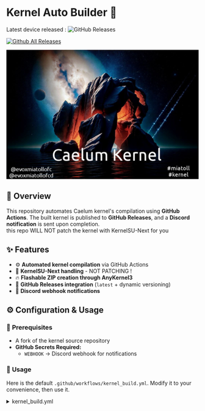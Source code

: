 # Kernel Auto Builder 🚀

Latest device released : ![GitHub Releases](https://img.shields.io/github/v/release/oneloutre/kernel_auto_builder)  

[![Github All Releases](https://img.shields.io/github/downloads/Oneloutre/kernel_auto_builder/total.svg)]()


![Kramel kernel](kramel.jpg)

## 🌟 Overview
This repository automates Caelum kernel's compilation using **GitHub Actions**. The built kernel is published to **GitHub Releases**, and a **Discord notification** is sent upon completion.  
this repo WILL NOT patch the kernel with KernelSU-Next for you

## ✨ Features
- ⚙️ **Automated kernel compilation** via GitHub Actions  
- 📂 **KernelSU-Next handling** - NOT PATCHING !
- 🔥 **Flashable ZIP creation through AnyKernel3**
- 🚀 **GitHub Releases integration** (`latest` + dynamic versioning)  
- 📢 **Discord webhook notifications**  

## ⚙️ Configuration & Usage

### 🔹 **Prerequisites**
- A fork of the kernel source repository  
- **GitHub Secrets Required:**  
  - `WEBHOOK` → Discord webhook for notifications  

### 📱 **Usage**  

Here is the default `.github/workflows/kernel_build.yml`. Modify it to your convenience, then use it. 

<details>
<summary>kernel_build.yml</summary>

```yml
name: Build Android Kernel then ship it in an AnyKernel3 flashable zip

on:
  push:
    branches:
      - YourBranch
  pull_request:
    branches:
      - YourBranch
  workflow_dispatch:

jobs:
  build:
    runs-on: ubuntu-22.04

    steps:
      - name: ⚡ Checkout kernel's sourcecode and clone submodules
        uses: actions/checkout@v4

      - name: 🔄 Update KernelSU-Next
        run: |
          rm -rf KernelSU-Next
          git clone https://github.com/KernelSU-Next/KernelSU-Next

      - name: 📥 Clone AnyKernel3
        run: |
          git clone -b b4s4 https://github.com/Oneloutre/AnyKernel3.git anykernel
          rm -rf anykernel/.git

      - name: 📦 Install dépendencies
        run: |
          sudo apt-get update -y -qq
          sudo apt-get install -y --no-install-recommends \
          python3-pip \
          git \
          zip \
          unzip \
          gcc \
          g++ \
          make \
          ninja-build \
          file \
          bc \
          bison \
          flex \
          libfl-dev \
          libssl-dev \
          libelf-dev \
          wget \
          build-essential \
          python3-dev \
          python3-setuptools \
          rsync \
          ccache \
          llvm-dev
          sudo apt install flex libncurses6 libncurses5 binutils-aarch64-linux-gnu device-tree-compiler \
          android-sdk-libsparse-utils
          sudo apt install -y gcc-arm-linux-gnueabi
          echo "CROSS_COMPILE_ARM32=arm-linux-gnueabi-" >> $GITHUB_ENV

      - name: 🔧 Install Clang from a Github action
        uses: KyleMayes/install-llvm-action@v2
        with:
          version: "18.1.8"
          directory: ${{ runner.temp }}/llvm

      - name: 🔧 Add Clang to the PATH
        run: |
          echo "${{ runner.temp }}/llvm/bin" >> $GITHUB_PATH
      
      - name: 🛠 Use repo's mkdtimg
        run: |
          chmod +x tools/mkdtimg
          sudo mv tools/mkdtimg /usr/local/bin/mkdtimg

      - name: 🔍 Device's codename and kernel's version
        run: |
          DEVICE_CODENAME=YourDevice
          KERNEL_VERSION=$(make kernelversion)

          echo "Device Codename: $DEVICE_CODENAME"
          echo "Kernel Version: $KERNEL_VERSION"

          echo "DEVICE_CODENAME=$DEVICE_CODENAME" >> $GITHUB_ENV
          echo "KERNEL_VERSION=$KERNEL_VERSION" >> $GITHUB_ENV

      - name: 🚀 Enable ccache to speed the build up
        uses: hendrikmuhs/ccache-action@v1.2
        with:
          max-size: 7G

      - name: 🛠️ Build the kramel
        run: |
          export ARCH=arm64
          export SUBARCH=arm64
          export KBUILD_COMPILER_STRING=$(clang --version | head -n 1)
          export CCACHE_EXEC=$(which ccache)
          export KBUILD_BUILD_HOST="Github-actions-Onelots"

          make O=out ARCH=arm64 YOUR_DEFCONFIG V=1
          make O=out ARCH=arm64 olddefconfig
          ./scripts/config --file out/.config -e CONFIG_BUILD_ARM64_APPENDED_DTB_IMAGE

          make -j$(nproc --all) O=out \
          ARCH=arm64 \
          CC="ccache clang" \
          LLVM=1 \
          LLVM_IAS=1 \
          CLANG_TRIPLE=aarch64-linux-gnu- \
          CROSS_COMPILE=aarch64-linux-android- \
          CROSS_COMPILE_ARM32=arm-linux-androideabi-

      - name: 🚀 Copy the compiled kernel to AnyKernel3 then create the zip
        run: |
          ZIP_NAME="Kernel-${DEVICE_CODENAME}-${KERNEL_VERSION}-$(date +%d%m%Y).zip"

          cp out/arch/arm64/boot/Image.lz4-dtb anykernel/

          cd anykernel && zip -r9 $ZIP_NAME ./*
          mv $ZIP_NAME ../

          echo "ZIP_NAME=$ZIP_NAME" >> $GITHUB_ENV

      - name: 📤 Publish github release
        uses: softprops/action-gh-release@v2
        with:
          files: ${{ env.ZIP_NAME }}
          tag_name: "latest"
          draft: false
          prerelease: false

      - name: 📤 Publish with tag associated to the kernel
        uses: softprops/action-gh-release@v2
        with:
          files: ${{ env.ZIP_NAME }}
          tag_name: "${{ env.ZIP_NAME }}"
          draft: false
          prerelease: false

      - name: 🚀 Notify people on Discord
        env:
          DEVICE_CODENAME: ${{ env.DEVICE_CODENAME }}
          KERNEL_VERSION: ${{ env.KERNEL_VERSION }}
          WEBHOOK: ${{ secrets.WEBHOOK }}
          NAME: ${{ env.ZIP_NAME }}
        run: |
          python3 .github/webhook.py
```

</details>
